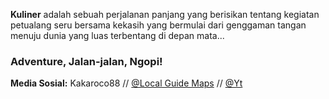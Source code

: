 **Kuliner** adalah sebuah perjalanan panjang yang berisikan tentang kegiatan petualang seru bersama kekasih yang bermulai dari genggaman tangan menuju dunia yang luas terbentang di depan mata...     
### Adventure, Jalan-jalan, Ngopi!
**Media Sosial:** Kakaroco88 // [@Local Guide Maps](https://maps.app.goo.gl/P94fxaDezFPe6Z3e8?g_st=ac) // [@Yt](https://youtube.com/kakaroco88) 